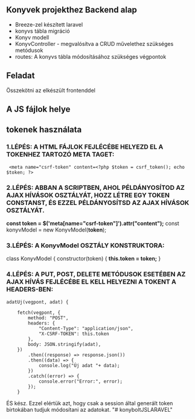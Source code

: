 ## Konyvek projekthez Backend alap

-   Breeze-zel készített laravel
-   konyvs tábla migráció
-   Konyv modell
-   KonyvController - megvalósítva a CRUD művelethez szükséges metódusok
-   routes: A konyvs tábla módosításához szükséges végpontok

## Feladat

Összekötni az elkészült frontenddel

## A JS fájlok helye

## tokenek használata

### 1.LÉPÉS: A HTML FÁJLOK FEJLÉCÉBE HELYEZD EL A TOKENHEZ TARTOZÓ META TAGET:

``` <meta name="csrf-token" content=<?php $token = csrf_token(); echo $token; ?>```

### 2.LÉPÉS: ABBAN A SCRIPTBEN, AHOL PÉLDÁNYOSÍTOD AZ AJAX HÍVÁSOK OSZTÁLYÁT, HOZZ LÉTRE EGY TOKEN CONSTANST, ÉS EZZEL PÉLDÁNYOSÍTSD AZ AJAX HÍVÁSOK OSZTÁLYÁT.

**const token = $('meta[name="csrf-token"]').attr("content");**
const konyvModel = new KonyvModel(**token**);

### 3.LÉPÉS: A KonyvModel OSZTÁLY KONSTRUKTORA:

class KonyvModel {
constructor(token) { **this.token = token;**  }

### 4.LÉPÉS: A PUT, POST, DELETE METÓDUSOK ESETÉBEN AZ AJAX HÍVÁS FEJLÉCÉBE EL KELL HELYEZNI A TOKENT A HEADERS-BEN:

    adatUj(vegpont, adat) {

        fetch(vegpont, {
            method: "POST",
            headers: {
                "Content-Type": "application/json",
                "X-CSRF-TOKEN": this.token
            },
            body: JSON.stringify(adat),
        })
            .then((response) => response.json())
            .then((data) => {
                console.log("Új adat "+ data);
            })
            .catch((error) => {
                console.error("Error:", error);
            });
        }

ÉS kész. Ezzel elértük azt, hogy csak a session által generált token birtokában tudjuk módosítani az adatokat.
"# konyboltJSLARAVEL" 
